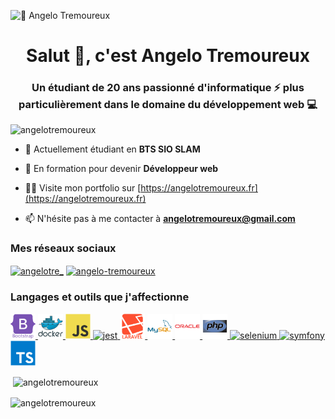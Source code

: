 
  ![👋 Angelo Tremoureux](https://user-images.githubusercontent.com/56980827/156919003-90ac8f38-9fad-4119-8dcf-f74cd98ed7cd.png)


<h1 align="center">Salut 👋, c'est Angelo Tremoureux</h1>
<h3 align="center">Un étudiant de 20 ans passionné d'informatique ⚡ plus particulièrement dans le domaine du développement web 💻</h3>

<p align="left"> <img src="https://komarev.com/ghpvc/?username=angelotremoureux&label=Profile%20views&color=0e75b6&style=flat" alt="angelotremoureux" /> </p>

- 🔭 Actuellement étudiant en **BTS SIO SLAM**

- 🌱 En formation pour devenir **Développeur web**

- 👨‍💻 Visite mon portfolio sur [https://angelotremoureux.fr](https://angelotremoureux.fr)

- 📫 N'hésite pas à me contacter à **angelotremoureux@gmail.com**


<h3 align="left">Mes réseaux sociaux</h3>
<p align="left">
<a href="https://twitter.com/angelotre_" target="blank"><img align="center" src="https://raw.githubusercontent.com/rahuldkjain/github-profile-readme-generator/master/src/images/icons/Social/twitter.svg" alt="angelotre_" height="30" width="40" /></a>
<a href="https://linkedin.com/in/angelo-tremoureux" target="blank"><img align="center" src="https://raw.githubusercontent.com/rahuldkjain/github-profile-readme-generator/master/src/images/icons/Social/linked-in-alt.svg" alt="angelo-tremoureux" height="30" width="40" /></a>
</p>

<h3 align="left">Langages et outils que j'affectionne</h3>
<p align="left"> <a href="https://getbootstrap.com" target="_blank" rel="noreferrer"> <img src="https://raw.githubusercontent.com/devicons/devicon/master/icons/bootstrap/bootstrap-plain-wordmark.svg" alt="bootstrap" width="40" height="40"/> </a> <a href="https://www.docker.com/" target="_blank" rel="noreferrer"> <img src="https://raw.githubusercontent.com/devicons/devicon/master/icons/docker/docker-original-wordmark.svg" alt="docker" width="40" height="40"/> </a> <a href="https://developer.mozilla.org/en-US/docs/Web/JavaScript" target="_blank" rel="noreferrer"> <img src="https://raw.githubusercontent.com/devicons/devicon/master/icons/javascript/javascript-original.svg" alt="javascript" width="40" height="40"/> </a> <a href="https://jestjs.io" target="_blank" rel="noreferrer"> <img src="https://www.vectorlogo.zone/logos/jestjsio/jestjsio-icon.svg" alt="jest" width="40" height="40"/> </a> <a href="https://laravel.com/" target="_blank" rel="noreferrer"> <img src="https://raw.githubusercontent.com/devicons/devicon/master/icons/laravel/laravel-plain-wordmark.svg" alt="laravel" width="40" height="40"/> </a> <a href="https://www.mysql.com/" target="_blank" rel="noreferrer"> <img src="https://raw.githubusercontent.com/devicons/devicon/master/icons/mysql/mysql-original-wordmark.svg" alt="mysql" width="40" height="40"/> </a> <a href="https://www.oracle.com/" target="_blank" rel="noreferrer"> <img src="https://raw.githubusercontent.com/devicons/devicon/master/icons/oracle/oracle-original.svg" alt="oracle" width="40" height="40"/> </a> <a href="https://www.php.net" target="_blank" rel="noreferrer"> <img src="https://raw.githubusercontent.com/devicons/devicon/master/icons/php/php-original.svg" alt="php" width="40" height="40"/> </a> <a href="https://www.selenium.dev" target="_blank" rel="noreferrer"> <img src="https://raw.githubusercontent.com/detain/svg-logos/780f25886640cef088af994181646db2f6b1a3f8/svg/selenium-logo.svg" alt="selenium" width="40" height="40"/> </a> <a href="https://symfony.com" target="_blank" rel="noreferrer"> <img src="https://symfony.com/logos/symfony_black_03.svg" alt="symfony" width="40" height="40"/> </a> <a href="https://www.typescriptlang.org/" target="_blank" rel="noreferrer"> <img src="https://raw.githubusercontent.com/devicons/devicon/master/icons/typescript/typescript-original.svg" alt="typescript" width="40" height="40"/> </a> </p>

<p>&nbsp;<img align="center" src="https://github-readme-stats.vercel.app/api?username=angelotremoureux&show_icons=true&locale=fr&theme=radical" alt="angelotremoureux" /></p>

<p><img align="center" src="https://github-readme-streak-stats.herokuapp.com/?user=angelotremoureux&locale=fr&theme=radical" alt="angelotremoureux" /></p>

